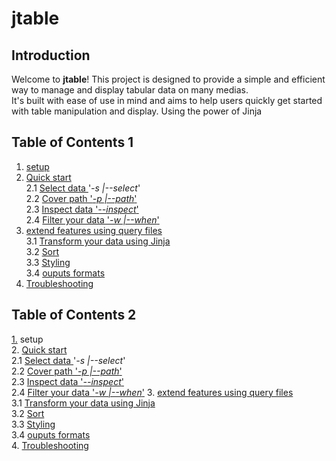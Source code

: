 # jtable

## Introduction
Welcome to **jtable**! This project is designed to provide a simple and efficient way to manage and display tabular data on many medias.  
It's built with ease of use in mind and aims to help users quickly get started with table manipulation and display.
Using the power of Jinja


## Table of Contents 1
1. [setup]()  
2. [Quick start](#Select)  
    2.1 [Select data ](#Select)   '*-s |--select*'  
    2.2 [Cover path '*-p |--path*'](#Select)  
    2.3 [Inspect data '*--inspect*'](#Select)  
    2.4 [Filter your data '*-w |--when*'](#installation) 
3. [extend features using query files]()  
    3.1 [Transform your data using Jinja](#quick-start)  
    3.2 [Sort](#features)  
    3.3 [Styling](#troubleshooting)  
    3.4 [ouputs formats](#license)  
4. [Troubleshooting]()

## Table of Contents 2
[1.](#setup)  setup  
2. [Quick start](#Select)  
    2.1 [Select data ](#Select)   '*-s |--select*'  
    2.2 [Cover path '*-p |--path*'](#Select)  
    2.3 [Inspect data '*--inspect*'](#Select)  
    2.4 [Filter your data '*-w |--when*'](#installation) 
3. [extend features using query files]()  
    3.1 [Transform your data using Jinja](#quick-start)  
    3.2 [Sort](#features)  
    3.3 [Styling](#troubleshooting)  
    3.4 [ouputs formats](#license)  
4. [Troubleshooting]()
